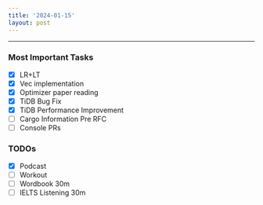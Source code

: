 ```yaml
---
title: '2024-01-15'
layout: post
---
```


---

### Most Important Tasks

- [x] LR+LT
- [x] Vec implementation
- [x] Optimizer paper reading
- [x] TiDB Bug Fix
- [x] TiDB Performance Improvement
- [ ] Cargo Information Pre RFC
- [ ] Console PRs

### TODOs

- [x] Podcast
- [ ] Workout
- [ ] Wordbook 30m
- [ ] IELTS Listening 30m
